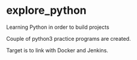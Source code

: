 # explore_python
Learning Python in order to build projects

Couple of python3 practice programs are created.

Target is to link with Docker and Jenkins.
